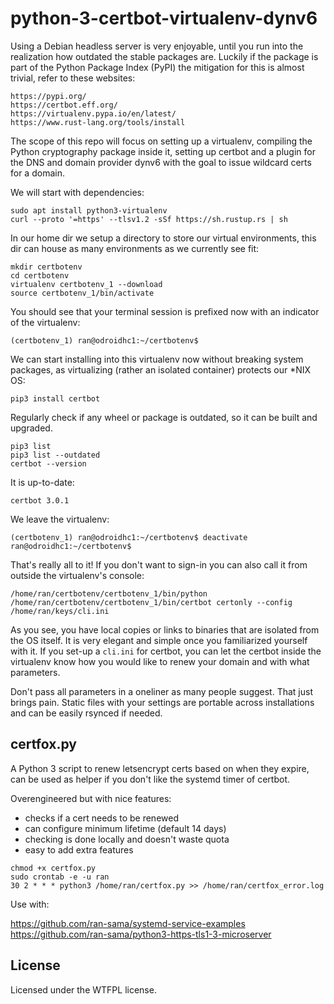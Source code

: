 # python-3-certbot-virtualenv-dynv6
Using a Debian headless server is very enjoyable, until you run into the realization how outdated the stable packages are. Luckily if the package is part of the Python Package Index (PyPI) the mitigation for this is almost trivial, refer to these websites:
```
https://pypi.org/
https://certbot.eff.org/
https://virtualenv.pypa.io/en/latest/
https://www.rust-lang.org/tools/install
```
The scope of this repo will focus on setting up a virtualenv, compiling the Python cryptography package inside it, setting up certbot and a plugin for the DNS and domain provider dynv6 with the goal to issue wildcard certs for a domain.

We will start with dependencies:
```
sudo apt install python3-virtualenv
curl --proto '=https' --tlsv1.2 -sSf https://sh.rustup.rs | sh
```
In our home dir we setup a directory to store our virtual environments, this dir can house as many environments as we currently see fit:
```
mkdir certbotenv
cd certbotenv
virtualenv certbotenv_1 --download
source certbotenv_1/bin/activate
```
You should see that your terminal session is prefixed now with an indicator of the virtualenv:
```
(certbotenv_1) ran@odroidhc1:~/certbotenv$
```
We can start installing into this virtualenv now without breaking system packages, as virtualizing (rather an isolated container) protects our *NIX OS:
```
pip3 install certbot
```
Regularly check if any wheel or package is outdated, so it can be built and upgraded.  
```
pip3 list
pip3 list --outdated
certbot --version
```
It is up-to-date:
```
certbot 3.0.1
```
We leave the virtualenv:
```
(certbotenv_1) ran@odroidhc1:~/certbotenv$ deactivate
ran@odroidhc1:~/certbotenv$
```
That's really all to it! If you don't want to sign-in you can also call it from outside the virtualenv's console:
```
/home/ran/certbotenv/certbotenv_1/bin/python /home/ran/certbotenv/certbotenv_1/bin/certbot certonly --config /home/ran/keys/cli.ini
```
As you see, you have local copies or links to binaries that are isolated from the OS itself. It is very elegant and simple once you familiarized yourself with it. If you set-up a ```cli.ini``` for certbot, you can let the certbot inside the virtualenv know how you would like to renew your domain and with what parameters.

Don't pass all parameters in a oneliner as many people suggest. That just brings pain. Static files with your settings are portable across installations and can be easily rsynced if needed.

## certfox.py
A Python 3 script to renew letsencrypt certs based on when they expire, can be used as helper if you don't like the systemd timer of certbot. 

Overengineered but with nice features:

* checks if a cert needs to be renewed
* can configure minimum lifetime (default 14 days)
* checking is done locally and doesn't waste quota
* easy to add extra features

```
chmod +x certfox.py
sudo crontab -e -u ran
30 2 * * * python3 /home/ran/certfox.py >> /home/ran/certfox_error.log
```

Use with:

https://github.com/ran-sama/systemd-service-examples  
https://github.com/ran-sama/python3-https-tls1-3-microserver  


## License
Licensed under the WTFPL license.
